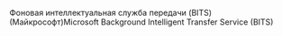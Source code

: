 <span data-ttu-id="83d61-101">Фоновая интеллектуальная служба передачи (BITS) (Майкрософт)</span><span class="sxs-lookup"><span data-stu-id="83d61-101">Microsoft Background Intelligent Transfer Service (BITS)</span></span>